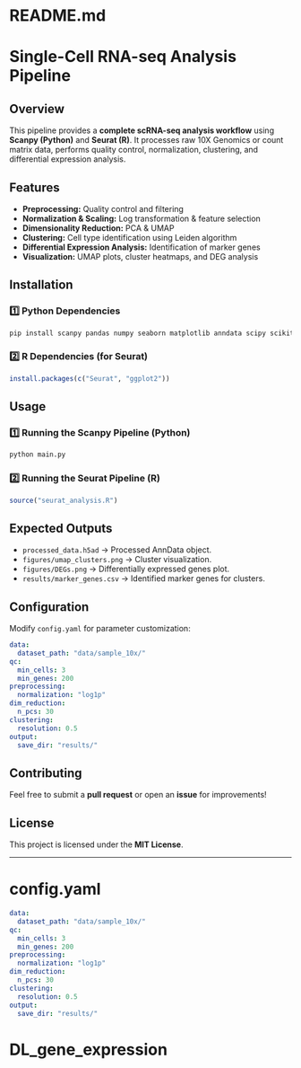 # README.md

# Single-Cell RNA-seq Analysis Pipeline

## Overview
This pipeline provides a **complete scRNA-seq analysis workflow** using **Scanpy (Python)** and **Seurat (R)**. It processes raw 10X Genomics or count matrix data, performs quality control, normalization, clustering, and differential expression analysis.

## Features
- **Preprocessing:** Quality control and filtering
- **Normalization & Scaling:** Log transformation & feature selection
- **Dimensionality Reduction:** PCA & UMAP
- **Clustering:** Cell type identification using Leiden algorithm
- **Differential Expression Analysis:** Identification of marker genes
- **Visualization:** UMAP plots, cluster heatmaps, and DEG analysis

## Installation
### **1️⃣ Python Dependencies**
```bash
pip install scanpy pandas numpy seaborn matplotlib anndata scipy scikit-learn pyyaml
```

### **2️⃣ R Dependencies (for Seurat)**
```r
install.packages(c("Seurat", "ggplot2"))
```

## Usage
### **1️⃣ Running the Scanpy Pipeline (Python)**
```bash
python main.py
```

### **2️⃣ Running the Seurat Pipeline (R)**
```r
source("seurat_analysis.R")
```

## Expected Outputs
- `processed_data.h5ad` → Processed AnnData object.
- `figures/umap_clusters.png` → Cluster visualization.
- `figures/DEGs.png` → Differentially expressed genes plot.
- `results/marker_genes.csv` → Identified marker genes for clusters.

## Configuration
Modify `config.yaml` for parameter customization:
```yaml
data:
  dataset_path: "data/sample_10x/"
qc:
  min_cells: 3
  min_genes: 200
preprocessing:
  normalization: "log1p"
dim_reduction:
  n_pcs: 30
clustering:
  resolution: 0.5
output:
  save_dir: "results/"
```

## Contributing
Feel free to submit a **pull request** or open an **issue** for improvements!

## License
This project is licensed under the **MIT License**.

---

# config.yaml
```yaml
data:
  dataset_path: "data/sample_10x/"
qc:
  min_cells: 3
  min_genes: 200
preprocessing:
  normalization: "log1p"
dim_reduction:
  n_pcs: 30
clustering:
  resolution: 0.5
output:
  save_dir: "results/"
```
# DL_gene_expression
